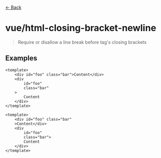[&#x2190; Back](./)
# vue/html-closing-bracket-newline

> Require or disallow a line break before tag's closing brackets
 

## Examples

<code-highlight>
 
<div slot="correct">

```vue
<template>
    <div id="foo" class="bar">Content</div>
    <div
        id="foo"
        class="bar"
    >
        Content
    </div>
</template>
```

</div>

 
<div slot="incorrect">

```vue
<template>
    <div id="foo" class="bar"
    >Content</div>
    <div
        id="foo"
        class="bar">
        Content
    </div>
</template>
```

</div>

 
</code-highlight>

